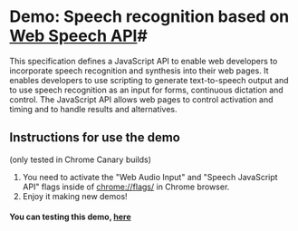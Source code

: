 # Demo: Speech recognition based on  [Web Speech API](http://dvcs.w3.org/hg/speech-api/raw-file/tip/speechapi.html "Web Speech API")#

This specification defines a JavaScript API to enable web developers to incorporate speech recognition and synthesis into their web pages. It enables developers to use scripting to generate text-to-speech output and to use speech recognition as an input for forms, continuous dictation and control. The JavaScript API allows web pages to control activation and timing and to handle results and alternatives.

## Instructions for use the demo ##

(only tested in Chrome Canary builds)

1. You need to activate the "Web Audio Input" and "Speech JavaScript API" flags inside of [chrome://flags/](chrome://flags/ "chrome://flags/") in Chrome browser.
2. Enjoy it making new demos!

#### You can testing this demo, [here](hhttp://smorcuend.github.com/web_speech_api_demo "here")
